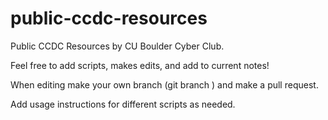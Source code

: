 # public-ccdc-resources
Public CCDC Resources by CU Boulder Cyber Club.

Feel free to add scripts, makes edits, and add to current notes!

When editing make your own branch (git branch <name>) and make a pull request.

Add usage instructions for different scripts as needed.
